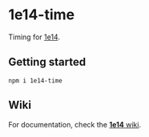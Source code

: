 1e14-time
=========

Timing for [1e14](https://www.npmjs.com/package/1e14).

Getting started
---------------

`npm i 1e14-time`

Wiki
----

For documentation, check the [**1e14** wiki](https://github.com/1e14/1e14/wiki).
